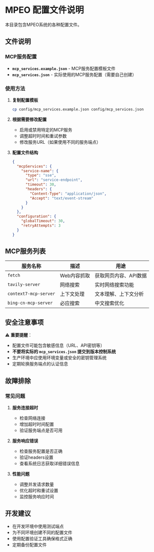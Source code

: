 # MPEO 配置文件说明

本目录包含MPEO系统的各种配置文件。

## 文件说明

### MCP服务配置

- **`mcp_services.example.json`** - MCP服务配置模板文件
- **`mcp_services.json`** - 实际使用的MCP服务配置（需要自己创建）

### 使用方法

1. **复制配置模板**
   ```bash
   cp config/mcp_services.example.json config/mcp_services.json
   ```

2. **根据需要修改配置**
   - 启用或禁用特定的MCP服务
   - 调整超时时间和重试参数
   - 修改服务URL（如果使用不同的服务端点）

3. **配置文件结构**
   ```json
   {
     "mcpServices": {
       "service-name": {
         "type": "sse",
         "url": "service-endpoint",
         "timeout": 30,
         "headers": {
           "Content-Type": "application/json",
           "Accept": "text/event-stream"
         }
       }
     },
     "configuration": {
       "globalTimeout": 30,
       "retryAttempts": 3
     }
   }
   ```

## MCP服务列表

| 服务名称 | 描述 | 用途 |
|---------|------|------|
| `fetch` | Web内容抓取 | 获取网页内容、API数据 |
| `tavily-server` | 网络搜索 | 实时网络搜索功能 |
| `context7-mcp-server` | 上下文处理 | 文本理解、上下文分析 |
| `bing-cn-mcp-server` | 必应搜索 | 中文搜索优化 |

## 安全注意事项

⚠️ **重要提醒**：
- 配置文件可能包含敏感信息（URL、API密钥等）
- **不要将实际的 `mcp_services.json` 提交到版本控制系统**
- 生产环境中应使用环境变量或安全的密钥管理系统
- 定期轮换服务端点的认证信息

## 故障排除

### 常见问题

1. **服务连接超时**
   - 检查网络连接
   - 增加超时时间配置
   - 验证服务端点是否可用

2. **服务响应错误**
   - 检查服务配置是否正确
   - 验证headers设置
   - 查看系统日志获取详细错误信息

3. **性能问题**
   - 调整并发请求数量
   - 优化超时和重试设置
   - 监控服务响应时间

## 开发建议

- 在开发环境中使用测试端点
- 为不同环境创建不同的配置文件
- 使用配置验证工具确保格式正确
- 定期备份配置文件